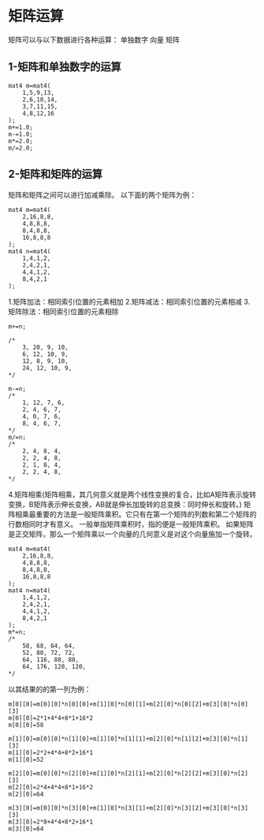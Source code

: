 # 矩阵运算
矩阵可以与以下数据进行各种运算：
单独数字
向量
矩阵

## 1-矩阵和单独数字的运算
```gl
mat4 m=mat4(
    1,5,9,13,
    2,6,10,14,
    3,7,11,15,
    4,8,12,16
);
m+=1.0;
m-=1.0;
m*=2.0;
m/=2.0;
```

## 2-矩阵和矩阵的运算
矩阵和矩阵之间可以进行加减乘除。
以下面的两个矩阵为例：
```gl
mat4 m=mat4(
    2,16,8,8,
    4,8,8,8,
    8,4,8,8,
    16,8,8,8
);
mat4 n=mat4(
    1,4,1,2,
    2,4,2,1,
    4,4,1,2,
    8,4,2,1
);
```
1.矩阵加法：相同索引位置的元素相加
2.矩阵减法：相同索引位置的元素相减
3.矩阵除法：相同索引位置的元素相除
```gl
m+=n;

/*
    3, 20, 9, 10,
    6, 12, 10, 9,
    12, 8, 9, 10,
    24, 12, 10, 9,
*/

m-=n;
/*
    1, 12, 7, 6,
    2, 4, 6, 7,
    4, 0, 7, 6,
    8, 4, 6, 7,
*/
m/=n;
/*
    2, 4, 8, 4,
    2, 2, 4, 8,
    2, 1, 8, 4,
    2, 2, 4, 8,
*/
```
4.矩阵相乘(矩阵相乘，其几何意义就是两个线性变换的复合，比如A矩阵表示旋转变换，B矩阵表示伸长变换，AB就是伸长加旋转的总变换：同时伸长和旋转。)
矩阵相乘最重要的方法是一般矩阵乘积。它只有在第一个矩阵的列数和第二个矩阵的行数相同时才有意义。 一般单指矩阵乘积时，指的便是一般矩阵乘积。
如果矩阵是正交矩阵，那么一个矩阵乘以一个向量的几何意义是对这个向量施加一个旋转。
```gl
mat4 m=mat4(
    2,16,8,8,
    4,8,8,8,
    8,4,8,8,
    16,8,8,8
);
mat4 n=mat4(
    1,4,1,2,
    2,4,2,1,
    4,4,1,2,
    8,4,2,1
);
m*=n;
/*
    58, 68, 64, 64,
    52, 80, 72, 72,
    64, 116, 88, 88,
    64, 176, 120, 120,
*/
```

以其结果的的第一列为例：
```gl
m[0][0]=m[0][0]*n[0][0]+m[1][0]*n[0][1]+m[2][0]*n[0][2]+m[3][0]*n[0][3]
m[0][0]=2*1+4*4+8*1+16*2
m[0][0]=58

m[1][0]=m[0][0]*n[1][0]+m[1][0]*n[1][1]+m[2][0]*n[1][2]+m[3][0]*n[1][3]
m[1][0]=2*2+4*4+8*2+16*1
m[1][0]=52

m[2][0]=m[0][0]*n[2][0]+m[1][0]*n[2][1]+m[2][0]*n[2][2]+m[3][0]*n[2][3]
m[2][0]=2*4+4*4+8*1+16*2
m[2][0]=64

m[3][0]=m[0][0]*n[3][0]+m[1][0]*n[3][1]+m[2][0]*n[3][2]+m[3][0]*n[3][3]
m[3][0]=2*8+4*4+8*2+16*1
m[3][0]=64

```




